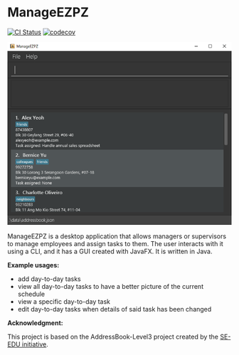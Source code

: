 # ManageEZPZ
[![CI Status](https://github.com/se-edu/addressbook-level3/workflows/Java%20CI/badge.svg)](https://github.com/se-edu/addressbook-level3/actions)
[![codecov](https://codecov.io/gh/AY2122S2-CS2103-F11-1/tp/branch/master/graph/badge.svg?token=ILZDIFELY7)](https://codecov.io/gh/AY2122S2-CS2103-F11-1/tp)

![Ui](docs/images/Ui.png)

ManageEZPZ is a desktop application that allows managers or supervisors to manage employees and assign tasks to them. The user interacts with it using a CLI, and it has a GUI created with JavaFX. It is written in Java. <br/>

  <b>Example usages:</b>
  * add day-to-day tasks
  * view all day-to-day tasks to have a better picture of the current schedule
  * view a specific day-to-day task
  * edit day-to-day tasks when details of said task has been changed

<b>Acknowledgment:</b></br>

This project is based on the AddressBook-Level3 project created by the [SE-EDU initiative](https://se-education.org).

